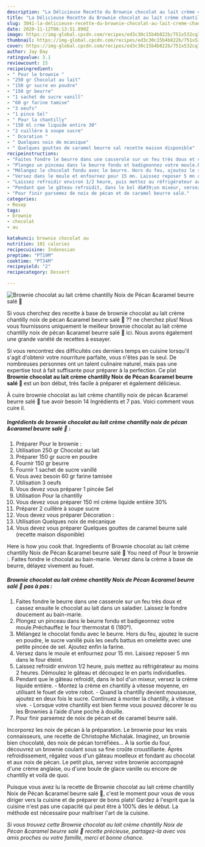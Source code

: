 ```yaml
---
description: "La Délicieuse Recette du Brownie chocolat au lait crème chantilly Noix de Pécan &amp;amp;caramel beurre salé 🍴"
title: "La Délicieuse Recette du Brownie chocolat au lait crème chantilly Noix de Pécan &amp;amp;caramel beurre salé 🍴"
slug: 3041-la-delicieuse-recette-du-brownie-chocolat-au-lait-creme-chantilly-noix-de-pecan-and-amp-caramel-beurre-sale
date: 2020-11-12T06:13:51.890Z
image: https://img-global.cpcdn.com/recipes/ed3c30c15b4b822b/751x532cq70/brownie-chocolat-au-lait-creme-chantilly-noix-de-pecan-caramel-beurre-sale-🍴-photo-principale-de-la-recette.jpg
thumbnail: https://img-global.cpcdn.com/recipes/ed3c30c15b4b822b/751x532cq70/brownie-chocolat-au-lait-creme-chantilly-noix-de-pecan-caramel-beurre-sale-🍴-photo-principale-de-la-recette.jpg
cover: https://img-global.cpcdn.com/recipes/ed3c30c15b4b822b/751x532cq70/brownie-chocolat-au-lait-creme-chantilly-noix-de-pecan-caramel-beurre-sale-🍴-photo-principale-de-la-recette.jpg
author: Jay Day
ratingvalue: 3.1
reviewcount: 15
recipeingredient:
- " Pour le brownie "
- "250 gr Chocolat au lait"
- "150 gr sucre en poudre"
- "150 gr beurre"
- "1 sachet de sucre vanill"
- "60 gr farine tamise"
- "3 oeufs"
- "1 pince Sel"
- " Pour la chantilly"
- "150 ml crme liquide entire 30"
- "2 cuillère à soupe sucre"
- " Dcoration "
- " Quelques noix de mcanique"
- " Quelques gouttes de caramel beurre sal recette maison disponible"
recipeinstructions:
- "Faites fondre le beurre dans une casserole sur un feu très doux et cassez ensuite le chocolat au lait dans un saladier. Laissez le fondre doucement au bain-marie."
- "Plongez un pinceau dans le beurre fondu et badigeonnez votre moule.Préchauffez le four thermostat 6 (180°)."
- "Mélangez le chocolat fondu avec le beurre. Hors du feu, ajoutez le sucre en poudre, le sucre vanillé puis les oeufs battus en omelette avec une petite pincée de sel. Ajoutez enfin la farine."
- "Versez dans le moule et enfournez pour 15 mn. Laissez reposer 5 mn dans le four éteint."
- "Laissez refroidir environ 1/2 heure, puis mettez au réfrigérateur au moins 2 heures. Démoulez le gâteau et découpez le en parts individuelles."
- "Pendant que le gâteau refroidit, dans le bol d&#39;un mixeur, versez la crème liquide entière. Montez la crème en chantilly à vitesse moyenne, en utilisant le fouet de votre robot. Quand la chantilly devient mousseuse, ajoutez en deux fois le sucre. Continuez à monter la chantilly, à vitesse vive. Lorsque votre chantilly est bien ferme vous pouvez décorer le ou les Brownies à l’aide d’une poche à douille."
- "Pour finir parsemez de noix de pécan et de caramel beurre salé."
categories:
- Resep
tags:
- brownie
- chocolat
- au

katakunci: brownie chocolat au 
nutrition: 101 calories
recipecuisine: Indonesian
preptime: "PT19M"
cooktime: "PT34M"
recipeyield: "2"
recipecategory: Dessert

---
```



![Brownie chocolat au lait crème chantilly Noix de Pécan &amp;caramel beurre salé 🍴](https://img-global.cpcdn.com/recipes/ed3c30c15b4b822b/751x532cq70/brownie-chocolat-au-lait-creme-chantilly-noix-de-pecan-caramel-beurre-sale-🍴-photo-principale-de-la-recette.jpg)

Si vous cherchez des recette à base de brownie chocolat au lait crème chantilly noix de pécan &amp;caramel beurre salé 🍴 ?? ne cherchez plus! Nous vous fournissons uniquement le meilleur brownie chocolat au lait crème chantilly noix de pécan &amp;caramel beurre salé 🍴 ici. Nous avons également une grande variété de recettes à essayer.

Si vous rencontrez des difficultés ces derniers temps en cuisine lorsqu'il s'agit d'obtenir votre nourriture parfaite, vous n'êtes pas le seul. De nombreuses personnes ont un talent culinaire naturel, mais pas une expertise tout à fait suffisante pour préparer à la perfection. Ce plat <strong> Brownie chocolat au lait crème chantilly Noix de Pécan &amp;caramel beurre salé 🍴 </strong> est un bon début, très facile à préparer et également délicieux.

<!--inarticleads1-->

À cuire brownie chocolat au lait crème chantilly noix de pécan &amp;caramel beurre salé 🍴 tue avoir besoin 14 Ingrédients et 7 pas. Voici comment vous cuire il.

##### Ingrédients de brownie chocolat au lait crème chantilly noix de pécan &amp;caramel beurre salé 🍴 :

1. Préparer  Pour le brownie :
1. Utilisation 250 gr Chocolat au lait
1. Préparer 150 gr sucre en poudre
1. Fournir 150 gr beurre
1. Fournir 1 sachet de sucre vanillé
1. Vous avez besoin 60 gr farine tamisée
1. Utilisation 3 oeufs
1. Vous devez vous préparer 1 pincée Sel
1. Utilisation  Pour la chantilly
1. Vous devez vous préparer 150 ml crème liquide entière 30%
1. Préparer 2 cuillère à soupe sucre
1. Vous devez vous préparer  Décoration :
1. Utilisation  Quelques noix de mécanique
1. Vous devez vous préparer  Quelques gouttes de caramel beurre salé (recette maison disponible)


Here is how you cook that. Ingredients of Brownie chocolat au lait crème chantilly Noix de Pécan &amp;caramel beurre salé 🍴 You need of Pour le brownie :. Faites fondre le chocolat au bain-marie. Versez dans la crème à base de beurre, délayez vivement au fouet. 

<!--inarticleads2-->

##### Brownie chocolat au lait crème chantilly Noix de Pécan &amp;caramel beurre salé 🍴 pas à pas :

1. Faites fondre le beurre dans une casserole sur un feu très doux et cassez ensuite le chocolat au lait dans un saladier. Laissez le fondre doucement au bain-marie.
1. Plongez un pinceau dans le beurre fondu et badigeonnez votre moule.Préchauffez le four thermostat 6 (180°).
1. Mélangez le chocolat fondu avec le beurre. Hors du feu, ajoutez le sucre en poudre, le sucre vanillé puis les oeufs battus en omelette avec une petite pincée de sel. Ajoutez enfin la farine.
1. Versez dans le moule et enfournez pour 15 mn. Laissez reposer 5 mn dans le four éteint.
1. Laissez refroidir environ 1/2 heure, puis mettez au réfrigérateur au moins 2 heures. Démoulez le gâteau et découpez le en parts individuelles.
1. Pendant que le gâteau refroidit, dans le bol d&#39;un mixeur, versez la crème liquide entière. - Montez la crème en chantilly à vitesse moyenne, en utilisant le fouet de votre robot. - Quand la chantilly devient mousseuse, ajoutez en deux fois le sucre. Continuez à monter la chantilly, à vitesse vive. - Lorsque votre chantilly est bien ferme vous pouvez décorer le ou les Brownies à l’aide d’une poche à douille.
1. Pour finir parsemez de noix de pécan et de caramel beurre salé.


Incorporez les noix de pécan à la préparation. Le brownie pour les vrais connaisseurs, une recette de Christophe Michalak. Imaginez, un brownie bien chocolaté, des noix de pécan torréfiées… À la sortie du four, découvrez un brownie coulant sous sa fine croûte croustillante. Après refroidissement, régalez vous d&#39;un gâteau moelleux et fondant au chocolat et aux noix de pécan. Le petit plus, servez votre brownie accompagné d&#39;une crème anglaise, ou d&#39;une boule de glace vanille ou encore de chantilly et voilà de quoi. 

<!--inarticleads1-->

<p>
Puisque vous avez lu la recette de Brownie chocolat au lait crème chantilly Noix de Pécan &amp;caramel beurre salé 🍴, c'est le moment pour vous de vous diriger vers la cuisine et de préparer de bons plats! Gardez à l'esprit que la cuisine n'est pas une capacité qui peut être à 100% dès le début. La méthode est nécessaire pour maîtriser l'art de la cuisine.
</p>

<p>
<i>Si vous trouvez cette Brownie chocolat au lait crème chantilly Noix de Pécan &amp;caramel beurre salé 🍴 recette précieuse, partagez-la avec vos amis proches ou votre famille, merci et bonne chance.</i>
</p>
